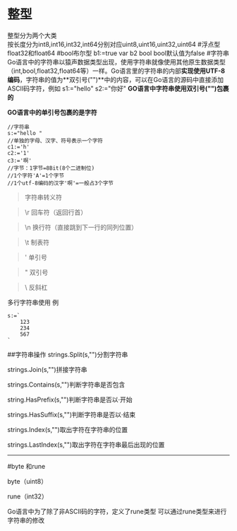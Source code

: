 # 整型
整型分为两个大类	
按长度分为int8,int16,int32,int64分别对应uint8,uint16,uint32,uint64
#浮点型
float32和float64
#bool布尔型
	b1:=true
	var b2 bool 
	bool默认值为false
#字符串
Go语言中的字符串以猿声数据类型出现，使用字符串就像使用其他原生数据类型（int,bool,float32,float64等）一样。Go语言里的字符串的内部**实现使用UTF-8编码**，字符串的值为**双引号("")**中的内容，可以在Go语言的源码中直接添加ASCII码字符，例如
	s1:="hello"
	s2:="你好"
**GO语言中字符串使用双引号("")包裹的**

**GO语言中的单引号包裹的是字符**

	//字符串
	s:="hello "
	//单独的字母、汉字、符号表示一个字符
	c1:='h'
	c2:='1'
	c3:='啊'
	//字节：1字节=8Bit(8个二进制位)
	//1个字符'A'=1个字节
	//1个utf-8编码的汉字'啊'=一般占3个字节

>字符串转义符

>\r 回车符（返回行首）

>\n 换行符（直接跳到下一行的同列位置）

>\t 制表符

> \' 单引号

> \" 双引号

> \\ 反斜杠

多行字符串使用
例

	s:=`
		123
		234
		567
	`
##字符串操作
strings.Split(s,"")分割字符串

strings.Join(s,"")拼接字符串

strings.Contains(s,"")判断字符串是否包含

string.HasPrefix(s,"")判断字符串是否以·开始

strings.HasSuffix(s,"")判断字符串是否以·结束

strings.Index(s,"")取出字符在字符串的位置

strings.LastIndex(s,"")取出字符在字符串最后出现的位置

----------
#byte 和rune

byte（uint8）

rune（int32）

Go语言中为了除了非ASCII码的字符，定义了rune类型
可以通过rune类型来进行字符串的修改